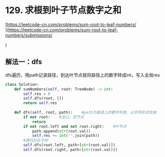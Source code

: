 # 129. 求根到叶子节点数字之和

[https://leetcode-cn.com/problems/sum-root-to-leaf-numbers/  
](https://leetcode-cn.com/problems/sum-root-to-leaf-numbers/submissions/

)

## 解法一：dfs

dfs遍历，用path记录路径，到达叶节点就将路径上的数字转成int，写入全局res

```python
class Solution:
    def sumNumbers(self, root: TreeNode) -> int:
        self.res = 0
        self.dfs(root, [])
        return self.res
    
    def dfs(self, root, path):    #path为路径上的数字列表，以字符形式存储
        if not root:    #出口，空节点
            return 
        if not root.left and not root.right:    #叶节点
            path.append(str(root.val))            
            self.res += int(''.join(path))
        #递归左右子树
        self.dfs(root.left, path+[str(root.val)])
        self.dfs(root.right, path+[str(root.val)])
```

